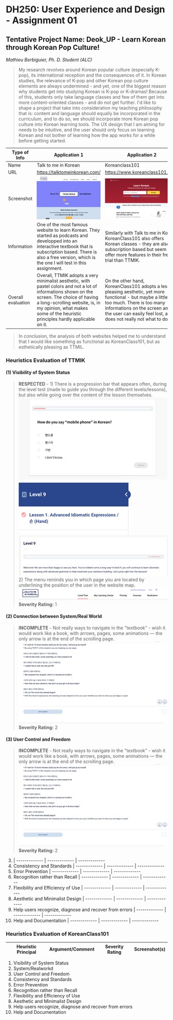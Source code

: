 # DH250: User Experience and Design - Assignment 01
## Tentative Project Name: Deok_UP - Learn Korean through Korean Pop Culture! 
*Mathieu Berbiguier, Ph. D. Student (ALC)*

> My research revolves around Korean popular culture (especially K-pop), its international reception and the consequences of it. In Korean studies, the relevance of K-pop and other Korean pop culture elements are always undermined - and yet, one of the biggest reason why students get into studying Korean is K-pop or K-dramas! Because of this, students only take language classes and few of them get into more content-oriented classes - and do not get further. I'd like to shape a project that take into consideration my teaching philosophy that is: content and language should equally be incorporated in the curriculum, and to do so, we should incorporate more Korean pop culture into Korean learning tools. The UX design that I am aiming for needs to be intuitive, and the user should only focus on learning Korean and not bother of learning how the app works for a while before getting started.

Type of Info | Application 1 | Application 2 
------------ | -------------| -------------
Name | Talk to me in Korean | Koreanclass101
URL | https://talktomeinkorean.com/ | https://www.koreanclass101.com/
Screenshot | ![screenshot_intro1](./app1_0.png) | ![screenshot_intro2](./app2_0.png)
Information | One of the most famous website to learn Korean. They started as podcasts and developped into an interactive textbook that is subscription based. There is also a free version, which is the one I will test in this assignment. | Similarly with Talk to me in Korean, KoreanClass101 also offers Korean classes - they are also subscription based but seem to offer more features in their free trial than TTMIK.
Overall evaluation | Overall, TTMIK adopts a very minimalist aesthetic, with pastel colors and not a lot of informations shown on the screen. The choice of having a long-scrolling website, is, in my opinion, what makes some of the heuristic principles hardly applicable on it. | On the other hand, KoreanClass101 adopts a less pleasing aesthetic, yet more functional - but maybe a little bit too much. There is too many informations on the screen and the user can easily feel lost, and does not really not what to do.
> In conclusion, the analysis of both websites helped me to understand that I would like something as functional as KoreanClass101, but as esthetically pleasing as TTMIL.

### Heuristics Evaluation of TTMIK
#### (1) Visibility of System Status 
> **RESPECTED** - 1) There is a progression bar that appears often, during the level test (made to guide you through the different levels/lessons), but also while going over the content of the lesson themselves. 
![screenshot_app1-1](./app1_1.1.png)
![screenshot_app1-1](./app1_1.2.png)
![screenshot_app1-1](./app1_1.3.png)
> 2) The menu reminds you in which page you are located by underlining the position of the user in the website map.
![screenshot_app1-1](./app1_1_5.png)
**Severity Rating:** 1 

#### (2) Connection between System/Real World
> **INCOMPLETE** - Not really ways to navigate in the "textbook" - wish it would work like a book, with arrows, pages, some animations — the only arrow is at the end of the scrolling page.
![screenshot_app1-1](./app1_2.png)
**Severity Rating:** 2

#### (3) User Control and Freedom
> **INCOMPLETE** - Not really ways to navigate in the "textbook" - wish it would work like a book, with arrows, pages, some animations — the only arrow is at the end of the scrolling page.
![screenshot_app1-1](./app1_2.png)
**Severity Rating:** 2
3.  | ------------- | ------------- | -------------
4. Consistency and Standards | ------------- | ------------- | -------------
5. Error Prevention | ------------- | ------------- | -------------
6. Recognition rather than Recall | ------------- | ------------- | -------------
7. Flexibility and Efficiency of Use | ------------- | ------------- | -------------
8. Aesthetic and Minimalist Design | ------------- | ------------- | -------------
9. Help users recognize, diagnose and recover from errors | ------------- | ------------- | -------------
10. Help and Documentation | ------------- | ------------- | -------------

### Heuristics Evaluation of KoreanClass101
Heuristic Principal | Argument/Comment | Severity Rating | Screenshot(s)
------------ | ------------- | ------------- | -------------
1. Visibility of System Status
2. System/Realworkd
3. User Control and Freedom
4. Consistency and Standards
5. Error Prevention
6. Recognition rather than Recall
7. Flexibility and Efficiency of Use
8. Aesthetic and Minimalist Design
9. Help users recognize, diagnose and recover from errors
10. Help and Documentation
